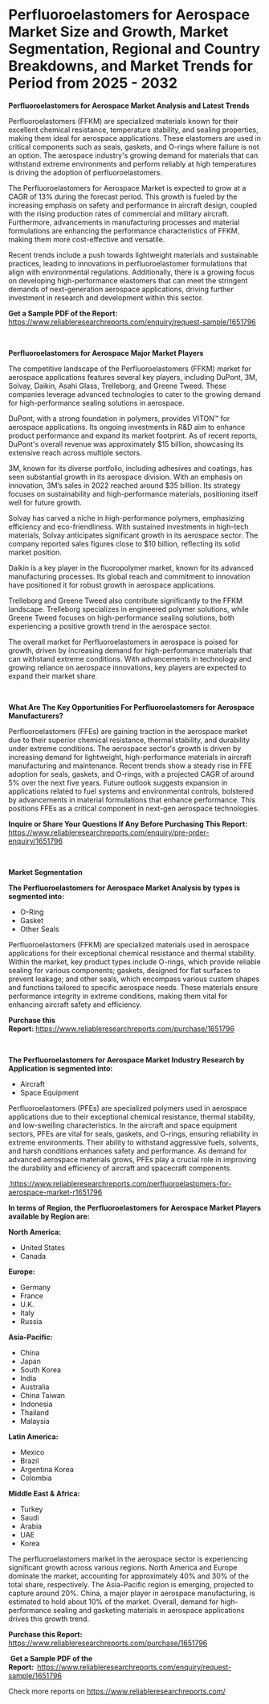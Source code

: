 <p><h1>Perfluoroelastomers for Aerospace Market Size and Growth, Market Segmentation, Regional and Country Breakdowns, and Market Trends for Period from 2025 -  2032</h1></p><p><strong>Perfluoroelastomers for Aerospace Market Analysis and Latest Trends</strong></p>
<p><p>Perfluoroelastomers (FFKM) are specialized materials known for their excellent chemical resistance, temperature stability, and sealing properties, making them ideal for aerospace applications. These elastomers are used in critical components such as seals, gaskets, and O-rings where failure is not an option. The aerospace industry's growing demand for materials that can withstand extreme environments and perform reliably at high temperatures is driving the adoption of perfluoroelastomers.</p><p>The Perfluoroelastomers for Aerospace Market is expected to grow at a CAGR of 13% during the forecast period. This growth is fueled by the increasing emphasis on safety and performance in aircraft design, coupled with the rising production rates of commercial and military aircraft. Furthermore, advancements in manufacturing processes and material formulations are enhancing the performance characteristics of FFKM, making them more cost-effective and versatile.</p><p>Recent trends include a push towards lightweight materials and sustainable practices, leading to innovations in perfluoroelastomer formulations that align with environmental regulations. Additionally, there is a growing focus on developing high-performance elastomers that can meet the stringent demands of next-generation aerospace applications, driving further investment in research and development within this sector.</p></p>
<p><strong>Get a Sample PDF of the Report:&nbsp;</strong> <a href="https://www.reliableresearchreports.com/enquiry/request-sample/1651796?utm_campaign=3002&utm_medium=2&utm_source=Github&utm_content=ia&utm_term=23032025&utm_id=perfluoroelastomers-for-aerospace">https://www.reliableresearchreports.com/enquiry/request-sample/1651796</a></p>
<p>&nbsp;</p>
<p><strong>Perfluoroelastomers for Aerospace Major Market Players</strong></p>
<p><p>The competitive landscape of the Perfluoroelastomers (FFKM) market for aerospace applications features several key players, including DuPont, 3M, Solvay, Daikin, Asahi Glass, Trelleborg, and Greene Tweed. These companies leverage advanced technologies to cater to the growing demand for high-performance sealing solutions in aerospace.</p><p>DuPont, with a strong foundation in polymers, provides VITON™ for aerospace applications. Its ongoing investments in R&D aim to enhance product performance and expand its market footprint. As of recent reports, DuPont's overall revenue was approximately $15 billion, showcasing its extensive reach across multiple sectors.</p><p>3M, known for its diverse portfolio, including adhesives and coatings, has seen substantial growth in its aerospace division. With an emphasis on innovation, 3M’s sales in 2022 reached around $35 billion. Its strategy focuses on sustainability and high-performance materials, positioning itself well for future growth.</p><p>Solvay has carved a niche in high-performance polymers, emphasizing efficiency and eco-friendliness. With sustained investments in high-tech materials, Solvay anticipates significant growth in its aerospace sector. The company reported sales figures close to $10 billion, reflecting its solid market position.</p><p>Daikin is a key player in the fluoropolymer market, known for its advanced manufacturing processes. Its global reach and commitment to innovation have positioned it for robust growth in aerospace applications.</p><p>Trelleborg and Greene Tweed also contribute significantly to the FFKM landscape. Trelleborg specializes in engineered polymer solutions, while Greene Tweed focuses on high-performance sealing solutions, both experiencing a positive growth trend in the aerospace sector.</p><p>The overall market for Perfluoroelastomers in aerospace is poised for growth, driven by increasing demand for high-performance materials that can withstand extreme conditions. With advancements in technology and growing reliance on aerospace innovations, key players are expected to expand their market share.</p></p>
<p>&nbsp;</p>
<p><strong>What Are The Key Opportunities For Perfluoroelastomers for Aerospace Manufacturers?</strong></p>
<p><p>Perfluoroelastomers (FFEs) are gaining traction in the aerospace market due to their superior chemical resistance, thermal stability, and durability under extreme conditions. The aerospace sector's growth is driven by increasing demand for lightweight, high-performance materials in aircraft manufacturing and maintenance. Recent trends show a steady rise in FFE adoption for seals, gaskets, and O-rings, with a projected CAGR of around 5% over the next five years. Future outlook suggests expansion in applications related to fuel systems and environmental controls, bolstered by advancements in material formulations that enhance performance. This positions FFEs as a critical component in next-gen aerospace technologies.</p></p>
<p><strong>Inquire or Share Your Questions If Any Before Purchasing This Report:</strong> <a href="https://www.reliableresearchreports.com/enquiry/pre-order-enquiry/1651796?utm_campaign=3002&utm_medium=2&utm_source=Github&utm_content=ia&utm_term=23032025&utm_id=perfluoroelastomers-for-aerospace">https://www.reliableresearchreports.com/enquiry/pre-order-enquiry/1651796</a></p>
<p>&nbsp;</p>
<p><strong>Market Segmentation</strong></p>
<p><strong>The Perfluoroelastomers for Aerospace Market Analysis by types is segmented into:</strong></p>
<p><ul><li>O-Ring</li><li>Gasket</li><li>Other Seals</li></ul></p>
<p><p>Perfluoroelastomers (FFKM) are specialized materials used in aerospace applications for their exceptional chemical resistance and thermal stability. Within the market, key product types include O-rings, which provide reliable sealing for various components; gaskets, designed for flat surfaces to prevent leakage; and other seals, which encompass various custom shapes and functions tailored to specific aerospace needs. These materials ensure performance integrity in extreme conditions, making them vital for enhancing aircraft safety and efficiency.</p></p>
<p><strong>Purchase this Report:&nbsp;</strong><a href="https://www.reliableresearchreports.com/purchase/1651796?utm_campaign=3002&utm_medium=2&utm_source=Github&utm_content=ia&utm_term=23032025&utm_id=perfluoroelastomers-for-aerospace">https://www.reliableresearchreports.com/purchase/1651796</a></p>
<p>&nbsp;</p>
<p><strong>The Perfluoroelastomers for Aerospace Market Industry Research by Application is segmented into:</strong></p>
<p><ul><li>Aircraft</li><li>Space Equipment</li></ul></p>
<p><p>Perfluoroelastomers (PFEs) are specialized polymers used in aerospace applications due to their exceptional chemical resistance, thermal stability, and low-swelling characteristics. In the aircraft and space equipment sectors, PFEs are vital for seals, gaskets, and O-rings, ensuring reliability in extreme environments. Their ability to withstand aggressive fuels, solvents, and harsh conditions enhances safety and performance. As demand for advanced aerospace materials grows, PFEs play a crucial role in improving the durability and efficiency of aircraft and spacecraft components.</p></p>
<p><a href="https://www.reliableresearchreports.com/perfluoroelastomers-for-aerospace-market-r1651796?utm_campaign=3002&utm_medium=2&utm_source=Github&utm_content=ia&utm_term=23032025&utm_id=perfluoroelastomers-for-aerospace">&nbsp;https://www.reliableresearchreports.com/perfluoroelastomers-for-aerospace-market-r1651796</a></p>
<p><strong>In terms of Region, the Perfluoroelastomers for Aerospace Market Players available by Region are:</strong></p>
<p>
    <p> <strong> North America: </strong>
        <ul>
            <li>United States</li>
            <li>Canada</li>
        </ul>
        </p> 
    <p> <strong> Europe: </strong>
        <ul>
            <li>Germany</li>
            <li>France</li>
            <li>U.K.</li>
            <li>Italy</li>
            <li>Russia</li>
        </ul>
        </p> 
    <p> <strong> Asia-Pacific: </strong>
        <ul>
            <li>China</li>
            <li>Japan</li>
            <li>South Korea</li>
            <li>India</li>
            <li>Australia</li>
            <li>China Taiwan</li>
            <li>Indonesia</li>
            <li>Thailand</li>
            <li>Malaysia</li>
        </ul>
        </p> 
    <p> <strong> Latin America: </strong>
        <ul>
            <li>Mexico</li>
            <li>Brazil</li>
            <li>Argentina Korea</li>
            <li>Colombia</li>
        </ul>
        </p> 
    <p> <strong> Middle East & Africa: </strong>
        <ul>
            <li>Turkey</li>
            <li>Saudi</li>
            <li>Arabia</li>
            <li>UAE</li>
            <li>Korea</li>
        </ul>
    </p>
    </p>
<p><p>The perfluoroelastomers market in the aerospace sector is experiencing significant growth across various regions. North America and Europe dominate the market, accounting for approximately 40% and 30% of the total share, respectively. The Asia-Pacific region is emerging, projected to capture around 20%. China, a major player in aerospace manufacturing, is estimated to hold about 10% of the market. Overall, demand for high-performance sealing and gasketing materials in aerospace applications drives this growth trend.</p></p>
<p><strong>Purchase this Report: </strong><a href="https://www.reliableresearchreports.com/purchase/1651796?utm_campaign=3002&utm_medium=2&utm_source=Github&utm_content=ia&utm_term=23032025&utm_id=perfluoroelastomers-for-aerospace">https://www.reliableresearchreports.com/purchase/1651796</a></p>
<p>&nbsp;<strong>Get a Sample PDF of the Report:&nbsp;&nbsp;</strong><a href="https://www.reliableresearchreports.com/enquiry/request-sample/1651796?utm_campaign=3002&utm_medium=2&utm_source=Github&utm_content=ia&utm_term=23032025&utm_id=perfluoroelastomers-for-aerospace">https://www.reliableresearchreports.com/enquiry/request-sample/1651796</a></p>
<p><strong></strong></p>
<p>Check more reports on <a href="https://www.reliableresearchreports.com/?utm_campaign=3002&utm_medium=2&utm_source=Github&utm_content=ia&utm_term=23032025&utm_id=perfluoroelastomers-for-aerospace">https://www.reliableresearchreports.com/</a></p>